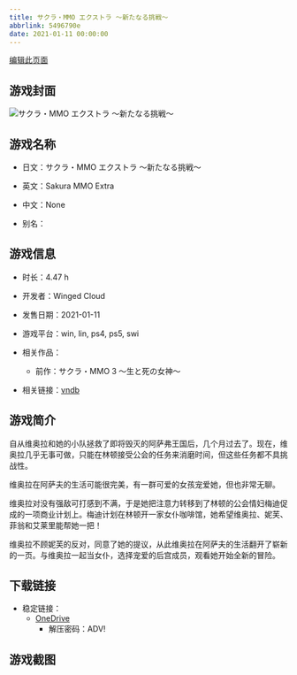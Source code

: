 ```yaml
---
title: サクラ・MMO エクストラ ～新たなる挑戦～
abbrlink: 5496790e
date: 2021-01-11 00:00:00
---
```

[编辑此页面](https://github.com/ACG-3/ADV3-source/blob/main/source/_posts/games/%E3%82%B5%E3%82%AF%E3%83%A9%E3%83%BBMMO%20%E3%82%A8%E3%82%AF%E3%82%B9%E3%83%88%E3%83%A9%20%EF%BD%9E%E6%96%B0%E3%81%9F%E3%81%AA%E3%82%8B%E6%8C%91%E6%88%A6%EF%BD%9E.md)

## 游戏封面

![サクラ・MMO エクストラ ～新たなる挑戦～](https://pan.timero.xyz/d/onedrive/img_lib_001/%E3%82%B5%E3%82%AF%E3%83%A9%E3%83%BBMMO%20%E3%82%A8%E3%82%AF%E3%82%B9%E3%83%88%E3%83%A9%20%EF%BD%9E%E6%96%B0%E3%81%9F%E3%81%AA%E3%82%8B%E6%8C%91%E6%88%A6%EF%BD%9E_cover.avif)


## 游戏名称

- 日文：サクラ・MMO エクストラ ～新たなる挑戦～
- 英文：Sakura MMO Extra
- 中文：None

- 别名：


## 游戏信息

- 时长：4.47 h
- 开发者：Winged Cloud
- 发售日期：2021-01-11
- 游戏平台：win, lin, ps4, ps5, swi
- 相关作品：
   - 前作：サクラ・MMO 3 ～生と死の女神～

- 相关链接：[vndb](https://vndb.org/v30077)


## 游戏简介

自从维奥拉和她的小队拯救了即将毁灭的阿萨弗王国后，几个月过去了。现在，维奥拉几乎无事可做，只能在林顿接受公会的任务来消磨时间，但这些任务都不具挑战性。

维奥拉在阿萨夫的生活可能很完美，有一群可爱的女孩宠爱她，但也非常无聊。

维奥拉对没有强敌可打感到不满，于是她把注意力转移到了林顿的公会情妇梅迪促成的一项商业计划上。梅迪计划在林顿开一家女仆咖啡馆，她希望维奥拉、妮芙、菲翁和艾莱里能帮她一把！

维奥拉不顾妮芙的反对，同意了她的提议，从此维奥拉在阿萨夫的生活翻开了崭新的一页。与维奥拉一起当女仆，选择宠爱的后宫成员，观看她开始全新的冒险。




## 下载链接

- 稳定链接：
    - [OneDrive](https://pan.timero.xyz/onedrive/adv_lib_001/%E3%82%B5%E3%82%AF%E3%83%A9%E3%83%BBMMO%20%E3%82%A8%E3%82%AF%E3%82%B9%E3%83%88%E3%83%A9%20%EF%BD%9E%E6%96%B0%E3%81%9F%E3%81%AA%E3%82%8B%E6%8C%91%E6%88%A6%EF%BD%9E)
        - 解压密码：ADV!



## 游戏截图


